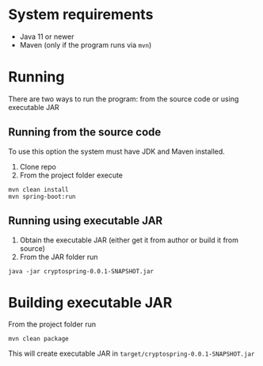 # System requirements

- Java 11 or newer
- Maven (only if the program runs via `mvn`)

# Running

There are two ways to run the program: from the source code or using executable JAR

## Running from the source code

To use this option the system must have JDK and Maven installed.

1. Clone repo
2. From the project folder execute
```shell
mvn clean install
mvn spring-boot:run
```

## Running using executable JAR

1. Obtain the executable JAR (either get it from author or build it from source)
2. From the JAR folder run
```shell
java -jar cryptospring-0.0.1-SNAPSHOT.jar
```

# Building executable JAR

From the project folder run
```shell
mvn clean package
```
This will create executable JAR in `target/cryptospring-0.0.1-SNAPSHOT.jar`
